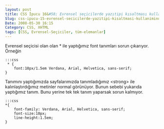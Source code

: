 ```yaml
---
layout: post
title: CSS İpucu 16&#58; Evrensel seçicilerde yazıtipi kısaltması kullanımında sorun
Slug: css-ipucu-15-evrensel-secicilerde-yazitipi-kisaltmasi-kullaniminda-sorun
Date: 2008-05-30 16:15
Category: CSS, XHTML
tags: [CSS, Evrensel-Seçiciler, tüm-elemanlar]
---
```


Evrensel seçicisi olan olan * ile yaptığımız font tanımları sorun
çıkarıyor. Örneğin

	:::css
	 * {
		font:10px/1.5em Verdana, Arial, Helvetica, sans-serif;
	}

Tanımını yaptığımızda sayfalarımızda tanımladığımız <strong\> ile
kalınlaştırdığımız metinler normal görünüyor. Bunun sebebi yukarıda
yaptığımız tanım. Bunu yerine tek tek tanım yaparsak sorun kalmıyor.

	:::css
	*{
		font-family: Verdana, Arial, Helvetica, sans-serif;
		font-size:10px;
		line-height:1.5em;
	}
